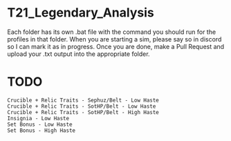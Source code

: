 # T21_Legendary_Analysis

Each folder has its own .bat file with the command you should run for the profiles in that folder. When you are starting a sim, please say so in discord so I can mark it as in progress. Once you are done, make a Pull Request and upload your .txt output into the appropriate folder.

# TODO
```
Crucible + Relic Traits - Sephuz/Belt - Low Haste
Crucible + Relic Traits - SotHP/Belt - Low Haste
Crucible + Relic Traits - SotHP/Belt - High Haste
Insignia - Low Haste
Set Bonus - Low Haste
Set Bonus - High Haste
```
